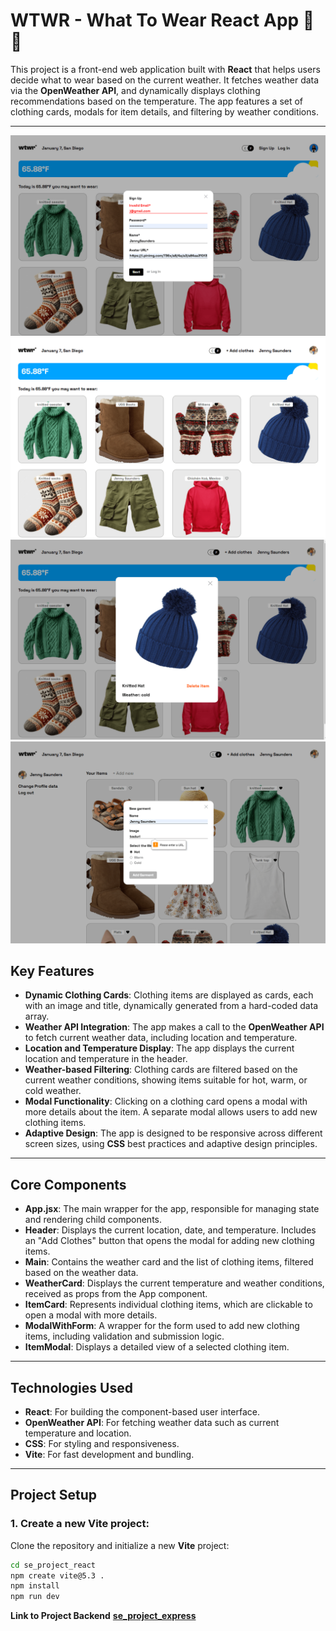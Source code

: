 # **WTWR - What To Wear React App** 👚🌞

This project is a front-end web application built with **React** that helps users decide what to wear based on the current weather. It fetches weather data via the **OpenWeather API**, and dynamically displays clothing recommendations based on the temperature. The app features a set of clothing cards, modals for item details, and filtering by weather conditions.

---

![Project screenshot](src/assets/WTWR-screenshot-4.png)
![Project screenshot](src/assets/WTWR-screenshot-1.png)
![Project screenshot](src/assets/wtwr-screenshot-2.png)
![Project screenshot](src/assets/wtwr-screenshot-3.png)


## **Key Features**

- **Dynamic Clothing Cards**: Clothing items are displayed as cards, each with an image and title, dynamically generated from a hard-coded data array.
- **Weather API Integration**: The app makes a call to the **OpenWeather API** to fetch current weather data, including location and temperature.
- **Location and Temperature Display**: The app displays the current location and temperature in the header.
- **Weather-based Filtering**: Clothing cards are filtered based on the current weather conditions, showing items suitable for hot, warm, or cold weather.
- **Modal Functionality**: Clicking on a clothing card opens a modal with more details about the item. A separate modal allows users to add new clothing items.
- **Adaptive Design**: The app is designed to be responsive across different screen sizes, using **CSS** best practices and adaptive design principles.

---

## **Core Components**

- **App.jsx**: The main wrapper for the app, responsible for managing state and rendering child components.
- **Header**: Displays the current location, date, and temperature. Includes an "Add Clothes" button that opens the modal for adding new clothing items.
- **Main**: Contains the weather card and the list of clothing items, filtered based on the weather data.
- **WeatherCard**: Displays the current temperature and weather conditions, received as props from the App component.
- **ItemCard**: Represents individual clothing items, which are clickable to open a modal with more details.
- **ModalWithForm**: A wrapper for the form used to add new clothing items, including validation and submission logic.
- **ItemModal**: Displays a detailed view of a selected clothing item.

---

## **Technologies Used**

- **React**: For building the component-based user interface.
- **OpenWeather API**: For fetching weather data such as current temperature and location.
- **CSS**: For styling and responsiveness.
- **Vite**: For fast development and bundling.

---

## **Project Setup**

### 1. Create a new Vite project:

Clone the repository and initialize a new **Vite** project:

```bash
cd se_project_react
npm create vite@5.3 .
npm install
npm run dev
```

**Link to Project Backend**
[**se_project_express**](https://github.com/JennyGlover/se_project_express)
